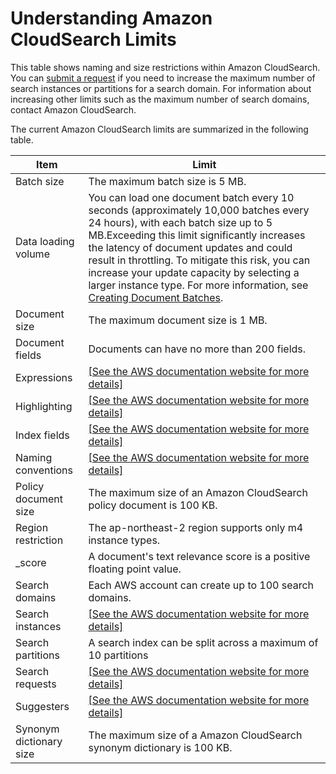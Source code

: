 # Understanding Amazon CloudSearch Limits<a name="limits"></a>

This table shows naming and size restrictions within Amazon CloudSearch\. You can [submit a request](https://console.aws.amazon.com/support/home#/case/create?issueType=service-limit-increase&limitType=service-code-cloudsearch-partitions-and-instances) if you need to increase the maximum number of search instances or partitions for a search domain\. For information about increasing other limits such as the maximum number of search domains, contact Amazon CloudSearch\.

The current Amazon CloudSearch limits are summarized in the following table\. 


| Item | Limit | 
| --- | --- | 
| Batch size | The maximum batch size is 5 MB\. | 
| Data loading volume | You can load one document batch every 10 seconds \(approximately 10,000 batches every 24 hours\), with each batch size up to 5 MB\.Exceeding this limit significantly increases the latency of document updates and could result in throttling\. To mitigate this risk, you can increase your update capacity by selecting a larger instance type\. For more information, see [Creating Document Batches](preparing-data.md#creating-document-batches)\. | 
| Document size | The maximum document size is 1 MB\. | 
| Document fields | Documents can have no more than 200 fields\. | 
| Expressions | [\[See the AWS documentation website for more details\]](http://docs.aws.amazon.com/cloudsearch/latest/developerguide/limits.html)  | 
| Highlighting | [\[See the AWS documentation website for more details\]](http://docs.aws.amazon.com/cloudsearch/latest/developerguide/limits.html)  | 
| Index fields | [\[See the AWS documentation website for more details\]](http://docs.aws.amazon.com/cloudsearch/latest/developerguide/limits.html) | 
| Naming conventions | [\[See the AWS documentation website for more details\]](http://docs.aws.amazon.com/cloudsearch/latest/developerguide/limits.html)  | 
| Policy document size | The maximum size of an Amazon CloudSearch policy document is 100 KB\. | 
| Region restriction | The ap\-northeast\-2 region supports only m4 instance types\. | 
| \_score | A document's text relevance score is a positive floating point value\. | 
| Search domains | Each AWS account can create up to 100 search domains\.  | 
| Search instances | [\[See the AWS documentation website for more details\]](http://docs.aws.amazon.com/cloudsearch/latest/developerguide/limits.html) | 
| Search partitions  | A search index can be split across a maximum of 10 partitions | 
| Search requests |  [\[See the AWS documentation website for more details\]](http://docs.aws.amazon.com/cloudsearch/latest/developerguide/limits.html)  | 
| Suggesters |  [\[See the AWS documentation website for more details\]](http://docs.aws.amazon.com/cloudsearch/latest/developerguide/limits.html) | 
| Synonym dictionary size | The maximum size of a Amazon CloudSearch synonym dictionary is 100 KB\. | 